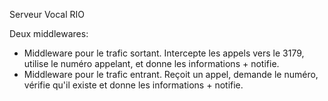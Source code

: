Serveur Vocal RIO

Deux middlewares:
- Middleware pour le trafic sortant. Intercepte les appels vers le 3179,
  utilise le numéro appelant, et donne les informations + notifie.
- Middleware pour le trafic entrant. Reçoit un appel, demande le numéro,
  vérifie qu'il existe et donne les informations + notifie.
